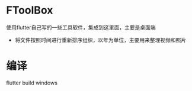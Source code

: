 # FToolBox
使用flutter自己写的一些工具软件，集成到这里面，主要是桌面端
- 将文件按照时间进行重新排序组织，以年为单位，主要用来整理视频和照片


# 编译
flutter build windows
